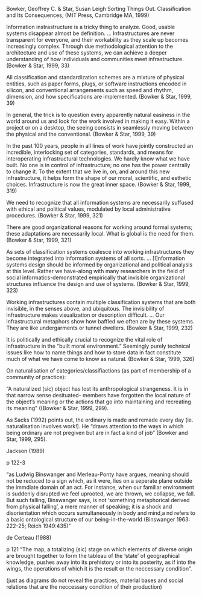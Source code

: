 ﻿Bowker, Geoffrey C. & Star, Susan Leigh Sorting Things Out. Classification and Its Consequences, (MIT Press, Cambridge MA, 1999)

Information instrastructure is a tricky thing to analyze. Good, usable systems disappear almost be definition. ...
Infrastructures are never transparent for everyone, and their workability as they scale up becomes increasingly complex. Through due methodological attention to the architecture and use of these systems, we can achieve a deeper understanding of how individuals and communities meet infrastructure. (Bowker & Star, 1999, 33)

All classification and standardization schemes are a mixture of physical entities, such as paper forms, plugs, or software instructions encoded in silicon, and conventional arrangements such as speed and rhythm, dimension, and how specifications are implemented. (Bowker & Star, 1999, 39)

In general, the trick is to question every apparently natural easiness in the world around us and look for the work involved in making it easy. Within a  project or on a desktop, the seeing consists in seamlessly moving between the physical and the conventional. (Bowker & Star, 1999, 39)

In the past 100 years, people in all lines of work have jointly constructed an incredible, interlocking set of categories, standards, and means for interoperating infrastructural technologies. We hardly know what we have built. No one is in control of infrastructure; no one has the power centrally to change it. To the extent that we live in, on, and around this new infrastructure, it helps form the shape of our moral, scientific, and esthetic choices. Infrastructure is now the great inner space. (Bowker & Star, 1999, 319)

We need to recognize that all information systems are necessarily suffused with ethical and political values, modulated by local administrative procedures. (Bowker & Star, 1999, 321)

There are good organizational reasons for working around formal systems; these adaptations are necessarily local. What is global is the need for them. (Bowker & Star, 1999, 321)

As sets of classification systems coalesce into working infrastructures they become integrated into information systems of all sorts. ... [I]nformation systems design should be informed by organizational and political analysis at this level. Rather we have-along with many researchers in the field of social informatics-demonstrated empirically that invisible organizational structures influence the design and use of systems. (Bowker & Star, 1999, 323)

Working infrastructures contain multiple classification systems that are both invisible, in the senses above, and ubiquitous. The invisibility of infrastructure makes visualization or description difficult. ... Our infrastructural metaphors show how baffled we often are by these systems. They are like undergarments or tunnel dwellers. (Bowker & Star, 1999, 232)

It is politically and ethically crucial to recognize the vital role of infrastructure in the “built moral environment.” Seemingly purely technical issues like how to name things and how to store data in fact constitute much of what we have come to know as natural. (Bowker & Star, 1999, 326)


On naturalisation of categories/classifiactions (as part of membership of a community of practice):

“A naturalized (sic) object has lost its anthropological strangeness. It is in that narrow sense desituated- members have forgotten the local nature of the object’s meaning or the actions that go into maintaining and recreating its meaning” ((Bowker & Star, 1999,  299).

As Sacks (1992) points out, the ordinary is made and remade every day (ie. naturalisation involves work!). He “draws attention to the ways in which being ordinary are not pregiven but are in fact a kind of job” (Bowker and Star, 1999, 295).


Jackson (1989)

p 122-3

“as Ludwig Binswanger and Merleau-Ponty have argues, meaning should not be reduced to a sign which, as it were, lies on a seperate plane outside the immdiate domain of an act. For instance, when our familiar environment is suddenly disrupted we feel uprooted, we are thrown, we collapse, we fall. But such falling, Binswanger says, is not ‘something metaphorical derived from physical falling’, a mere manner of speaking; it is a shock and disorientation which occurs sumultaneously in body and mind,a nd refers to a basic ontological structure of our being-in-the-world (Binswanger 1963: 222-25; Reich 1949:435)” 


de Certeau (1988)

p 121 “The map, a totalizing (sic) stage on which elements of diverse origin are brought together to form the tableau of the ‘state’ of geographical knowledge, pushes away into its prehistory or into its posterity, as if into the wings, the operations of which it is the result or the neccessary condition”. 

(just as diagrams do not reveal the practices, material bases and social relations that are the neccessary condition of their production)


